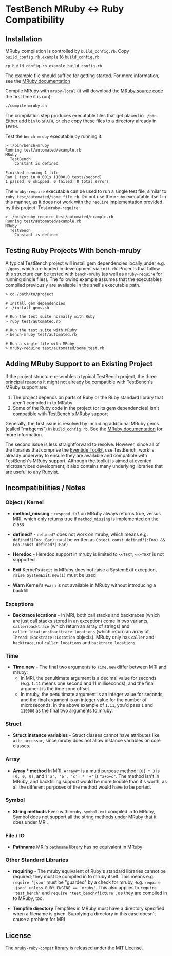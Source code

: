 # TestBench MRuby <-> Ruby Compatibility

## Installation

MRuby compilation is controlled by `build_config.rb`. Copy `build_config.rb.example` to `build_config.rb`

    cp build_config.rb.example build_config.rb

The example file should suffice for getting started. For more information, see the [MRuby documentation](https://github.com/mruby/mruby/blob/master/doc/guides/compile.md)

Compile MRuby with `mruby-local` (it will download the [MRuby source code](https://github.com/mruby/mruby) the first time it is run):

    ./compile-mruby.sh

The compilation step produces executable files that get placed in `./bin`. Either add `bin` to `$PATH`, or else copy these files to a directory already in `$PATH`.

Test the `bench-mruby` executable by running it:

    > ./bin/bench-mruby
    Running test/automated/example.rb
    MRuby
      TestBench
        Constant is defined

    Finished running 1 file
    Ran 1 test in 0.001s (1000.0 tests/second)
    1 passed, 0 skipped, 0 failed, 0 total errors

The `mruby-require` executable can be used to run a single test file, similar to `ruby test/automated/some_file.rb`. Do not use the `mruby` executable itself in this manner, as it does not work with the `require` implementation provided by this project. Test `mruby-require`:

    > ./bin/mruby-require test/automated/example.rb
    Running test/automated/example.rb
    MRuby
      TestBench
        Constant is defined

## Testing Ruby Projects With bench-mruby

A typical TestBench project will install gem dependencies locally under e.g. `./gems`, which are loaded in development via `init.rb`. Projects that follow this structure can be tested with `bench-mruby` (as well as `mruby-require` for running single files). The following example assumes that the executables compiled previously are available in the shell's executable path.

    > cd /path/to/project

    # Install gem dependencies
    > ./install-gems.sh

    # Run the test suite normally with Ruby
    > ruby test/automated.rb

    # Run the test suite with MRuby
    > bench-mruby test/automated.rb

    # Run a single file with MRuby
    > mruby-require test/automated/some_test.rb

## Adding MRuby Support to an Existing Project

If the project structure resembles a typical TestBench project, the three principal reasons it might not already be compatible with TestBench's MRuby support are:

1. The project depends on parts of Ruby or the Ruby standard library that aren't compiled in to MRuby
2. Some of the Ruby code in the project (or its gem dependencies) isn't compatible with TestBench's MRuby support

Generally, the first issue is resolved by including additional MRuby gems (called "mrbgems") in `build_config.rb`. See the [MRuby documentation](https://github.com/mruby/mruby/blob/master/doc/guides/mrbgems.md) for more information.

The second issue is less straightforward to resolve. However, since all of the libraries that comprise the [Eventide Toolkit](https://eventide-project.org) use TestBench, work is already underway to ensure they are available and compatible with TestBench's MRuby support. Although the toolkit is aimed at evented microservices development, it also contains many underlying libraries that are useful to any Rubyist.

## Incompatibilities / Notes

### Object / Kernel

- **method_missing** - `respond_to?` on MRuby always returns true, versus MRI, which only returns true if `method_missing` is implemented on the class

- **defined?** - `defined?` does not work on mruby, which means e.g. `defined?(Foo::Bar)` must be written as `Object.const_defined?(:Foo) && Foo.const_defined?(:Bar)`

- **Heredoc** - Heredoc support in mruby is limited to `<<TEXT`; `<<~TEXT` is not supported

- **Exit** Kernel's `#exit` in MRuby does not raise a SystemExit exception, `raise SystemExit.new(1)` must be used

- **Warn** Kernel's `#warn` is not available in MRuby without introducing a backfill

### Exceptions

- **Backtrace locations** - In MRI, both call stacks and backtraces (which are just call stacks stored in an exception) come in two variants, `caller`/`backtrace` (which return an array of strings) and `caller_locations`/`backtrace_locations` (which return an array of `Thread::Backtrace::Location` objects). MRuby only has `caller` and `backtrace`, not `caller_locations` and `backtrace_locations`

### Time

- **Time.new** - The final two arguments to `Time.new` differ between MRI and mruby:
  - In MRI, the penultimate argument is a decimal value for seconds (e.g. `1.11` means one second and 11 milliseconds), and the final argument is the time zone offset.
  - In mruby, the penultimate argument is an integer value for seconds, and the final argument is an integer value for the number of microseconds. In the above example of `1.11`, you'd pass `1` and `110000` as the final two arguments to mruby.

### Struct

- **Struct instance variables** - Struct classes cannot have attributes like `attr_accessor`, since mruby does not allow instance variables on core classes.

### Array

- **Array * method** In MRI, `Array#*` is a multi purpose method: `[0] * 3` is `[0, 0, 0]`, and `['a', 'b', 'c'] * '+'` is `"a+b+c"`. The method isn't in MRuby, and backfilling support would be more trouble than it's worth, as all the different purposes of the method would have to be ported.

### Symbol

- **String methods** Even with `mruby-symbol-ext` compiled in to MRuby, Symbol does not support all the string methods under MRuby that it does under MRI.

### File / IO

- **Pathname** MRI's `pathname` library has no equivalent in MRuby

### Other Standard Libraries

- **requiring** - The mruby equivalent of Ruby's standard libraries cannot be required; they must be compiled in to mruby itself. This means e.g. `require 'json'` must be "guarded" by a check for mruby, e.g. `require 'json' unless RUBY_ENGINE == 'mruby'`. This also applies to `require 'test_bench'` and `require 'test_bench/fixture'`, as they are compiled in to MRuby, too.

- **Tempfile directory** Tempfiles in MRuby must have a directory specified when a filename is given. Supplying a directory in this case doesn't cause a problem for MRI

## License

The `mruby-ruby-compat` library is released under the [MIT License](https://github.com/test-bench/mruby-ruby-compat/blob/master/MIT-License.txt).
